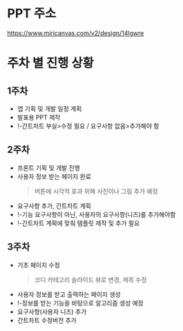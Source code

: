 # PPT 주소
https://www.miricanvas.com/v2/design/14lgwre

# 주차 별 진행 상황
## 1주차
* 앱 기획 및 개발 일정 계획
* 발표용 PPT 제작
* !-간트차트 부실>수정 필요 / 요구사항 없음>추가해야 함

## 2주차
* 프론트 기획 및 개발 진행
* 사용자 정보 받는 페이지 완료
  > 버튼에 시각적 효과 위해 사진이나 그림 추가 예정
* 요구사항 추가, 간트차트 계획
* !-기능 요구사항이 아닌, 사용자의 요구사항(니즈)를 추가해야함
* !-간트차트 계획에 맞춰 템플릿 제작 및 추가 필요

## 3주차
* 기초 페이지 수정
  > 코디 카테고리 슬라이드 뷰로 변경, 제목 수정
* 사용자 정보를 받고 출력하는 페이지 생성
* !-정보를 받는 기능을 바탕으로 알고리즘 생성 예정
* 요구사항(사용자 니즈) 추가
* 간트차트 수정버전 추가
